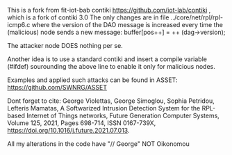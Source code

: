 This is a fork from fit-iot-bab contiki https://github.com/iot-lab/contiki , which is a fork of contiki 3.0
The only changes are in file ../core/net/rpl/rpl-icmp6.c where the version of the DAO message is increased every time the (malicious) node sends a new message: buffer[pos++] = ++ (dag->version);

The attacker node DOES nothing per se.

Another idea is to use a standard contiki and insert a compile variable (#ifdef) sourounding the above line to enable it only for malicious nodes.

Examples and applied such attacks can be found in ASSET: https://github.com/SWNRG/ASSET

Dont forget to cite:
George Violettas, George Simoglou, Sophia Petridou, Lefteris Mamatas, A Softwarized Intrusion Detection System for the RPL-based Internet of Things networks, Future Generation Computer Systems, Volume 125, 2021, Pages 698-714, ISSN 0167-739X, https://doi.org/10.1016/j.future.2021.07.013.

All my alterations in the code have "// George" NOT Oikonomou

